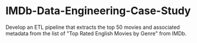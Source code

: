 # IMDb-Data-Engineering-Case-Study
Develop an ETL pipeline that extracts the top 50 movies and associated metadata from the list of "Top Rated English Movies by Genre" from IMDb.

